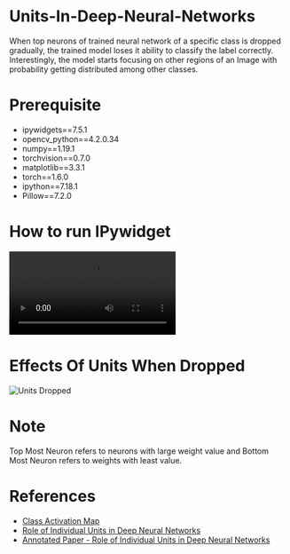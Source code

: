 # **Units-In-Deep-Neural-Networks**
When top neurons of trained neural network of a specific class is dropped gradually, the trained model loses it ability to classify the label correctly.
Interestingly, the model starts focusing on other regions of an Image with probability getting distributed among other classes.

# **Prerequisite**

* ipywidgets==7.5.1
* opencv_python==4.2.0.34
* numpy==1.19.1
* torchvision==0.7.0
* matplotlib==3.3.1
* torch==1.6.0
* ipython==7.18.1
* Pillow==7.2.0

# **How to run IPywidget**
![Watch the video](Media/DNN_Units_Dropped.mkv)

# **Effects Of Units When Dropped**
![Units Dropped](Media/animation.gif)

# **Note**
Top Most Neuron refers to neurons with large weight value and Bottom Most Neuron refers to weights with least value.

# **References**
* [Class Activation Map](http://cnnlocalization.csail.mit.edu/Zhou_Learning_Deep_Features_CVPR_2016_paper.pdf)
* [Role of Individual Units in Deep Neural Networks](https://arxiv.org/abs/2009.05041)
* [Annotated Paper - Role of Individual Units in Deep Neural Networks](https://github.com/Mayurji/Deep-Learning-Papers/tree/master/Investigate%20DNN)
